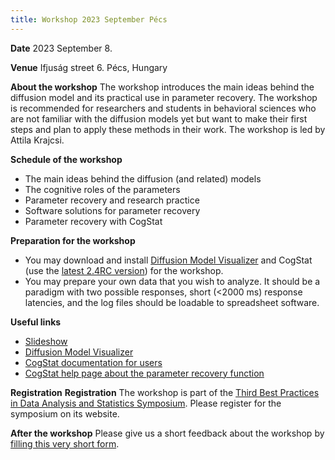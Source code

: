 ```yaml
---
title: Workshop 2023 September Pécs
---
```

**Date** 2023 September 8.

**Venue** Ifjuság street 6. Pécs, Hungary

**About the workshop** The workshop introduces the main ideas behind the diffusion model and its practical use in parameter recovery. The workshop is recommended for researchers and students in behavioral sciences who are not familiar with the diffusion models yet but want to make their first steps and plan to apply these methods in their work. The workshop is led by Attila Krajcsi.

**Schedule of the workshop**
* The main ideas behind the diffusion (and related) models
* The cognitive roles of the parameters
* Parameter recovery and research practice
* Software solutions for parameter recovery
* Parameter recovery with CogStat

**Preparation for the workshop**
* You may download and install [Diffusion Model Visualizer](https://osf.io/4en3b/) and CogStat (use the [latest 2.4RC version](https://github.com/cogstat/cogstat/releases/tag/2.4rc)) for the workshop.
* You may prepare your own data that you wish to analyze. It should be a paradigm with two possible responses, short (<2000 ms) response latencies, and the log files should be loadable to spreadsheet software.

**Useful links**
* [Slideshow](https://docs.google.com/presentation/d/1QYMjPLz1APbyurjUOk7OQy8Sd8rCYxGYDRgMl4geHBo/edit?usp=sharing)
* [Diffusion Model Visualizer](https://osf.io/4en3b/)
* [CogStat documentation for users](https://doc.cogstat.org/)
* [CogStat help page about the parameter recovery function](Behavioral-data-diffusion-analysis)

**Registration** **Registration** The workshop is part of the [Third Best Practices in Data Analysis and Statistics Symposium](https://www.cogstat.org/best_practices_symposium/). Please register for the symposium on its website.

**After the workshop** Please give us a short feedback about the workshop by [filling this very short form](https://forms.gle/1ye59KG7485ZyZ1a7).
